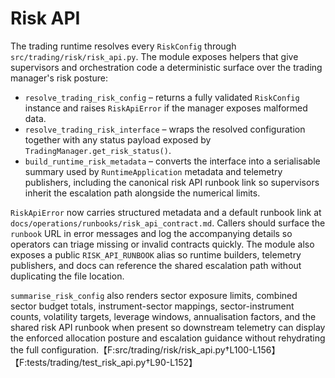# Risk API

The trading runtime resolves every `RiskConfig` through
`src/trading/risk/risk_api.py`.  The module exposes helpers that give
supervisors and orchestration code a deterministic surface over the trading
manager's risk posture:

* `resolve_trading_risk_config` – returns a fully validated `RiskConfig`
  instance and raises `RiskApiError` if the manager exposes malformed data.
* `resolve_trading_risk_interface` – wraps the resolved configuration together
  with any status payload exposed by `TradingManager.get_risk_status()`.
* `build_runtime_risk_metadata` – converts the interface into a serialisable
  summary used by `RuntimeApplication` metadata and telemetry publishers,
  including the canonical risk API runbook link so supervisors inherit the
  escalation path alongside the numerical limits.

`RiskApiError` now carries structured metadata and a default runbook link at
`docs/operations/runbooks/risk_api_contract.md`.  Callers should surface the
`runbook` URL in error messages and log the accompanying details so operators
can triage missing or invalid contracts quickly. The module also exposes a
public `RISK_API_RUNBOOK` alias so runtime builders, telemetry publishers, and
docs can reference the shared escalation path without duplicating the file
location.

`summarise_risk_config` also renders sector exposure limits, combined sector
budget totals, instrument-sector mappings, sector-instrument counts, volatility
targets, leverage windows, annualisation factors, and the shared risk API
runbook when present so downstream telemetry can display the enforced
allocation posture and escalation guidance without rehydrating the full
configuration.【F:src/trading/risk/risk_api.py†L100-L156】【F:tests/trading/test_risk_api.py†L90-L152】
